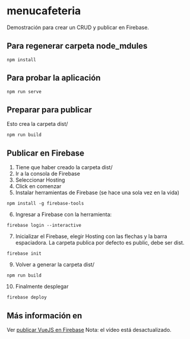 # menucafeteria

Demostración para crear un CRUD y publicar en Firebase.

## Para regenerar carpeta node_mdules
```
npm install
```

## Para probar la aplicación
```
npm run serve
```

## Preparar para publicar
Esto crea la carpeta dist/
```
npm run build
```

## Publicar en Firebase

1) Tiene que haber creado la carpeta dist/
2) Ir a la consola de Firebase
3) Seleccionar Hosting
4) Click en comenzar
5) Instalar herramientas de Firebase (se hace una sola vez en la vida)
```
npm install -g firebase-tools
```
6) Ingresar a Firebase con la herramienta:
```
firebase login --interactive
```
7) Inicializar el Firebase, elegir Hosting con las flechas y la barra espaciadora. La carpeta publica por defecto es public, debe ser dist.
```
firebase init
```
9) Volver a generar la carpeta dist/
```
npm run build
```
10) Finalmente desplegar
```
firebase deploy
```

## Más información en
Ver [publicar VueJS en Firebase](https://www.youtube.com/watch?v=UkkKbVRN548)
Nota: el vídeo está desactualizado.